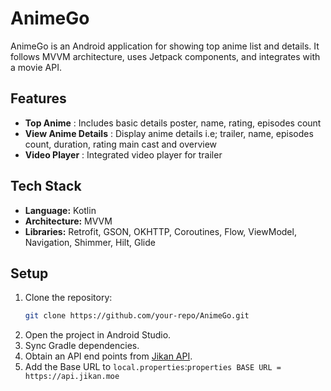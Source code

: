 # AnimeGo

AnimeGo is an Android application for showing top anime list and details. It follows MVVM architecture, uses Jetpack components, and integrates with a movie API.


## Features
- **Top Anime** : Includes basic details poster, name, rating, episodes count
- **View Anime Details** : Display anime details i.e; trailer, name, episodes count, duration, rating main cast and overview
- **Video Player** : Integrated video player for trailer

## Tech Stack
- **Language:** Kotlin
- **Architecture:** MVVM
- **Libraries:** Retrofit, GSON, OKHTTP, Coroutines, Flow, ViewModel, Navigation, Shimmer, Hilt, Glide

## Setup
1. Clone the repository:
   ```sh
   git clone https://github.com/your-repo/AnimeGo.git
   ```
2. Open the project in Android Studio.
3. Sync Gradle dependencies.
4. Obtain an API end points from [Jikan API](https://api.jikan.moe).
5. Add the Base URL to `local.properties`:```properties BASE URL = https://api.jikan.moe```

